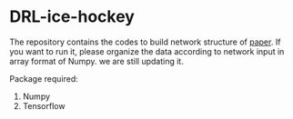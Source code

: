 # DRL-ice-hockey

The repository contains the codes to build network structure of [paper](inprogress).
If you want to run it, please organize the data according to network input in array format of Numpy.
we are still updating it.

Package required:
1. Numpy 
2. Tensorflow

